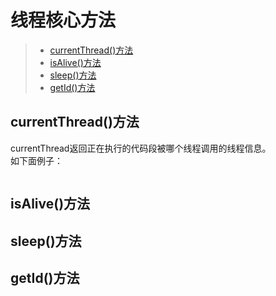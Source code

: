 # 线程核心方法

>- [currentThread()方法](#jump1)
>- [isAlive()方法](#jump2)
>- [sleep()方法](#jump3)
>- [getId()方法](#jump4)

<a id="jump1"/>

## currentThread()方法

currentThread返回正在执行的代码段被哪个线程调用的线程信息。    
如下面例子：
```java

```

<a id="jump2"/>

## isAlive()方法

<a id="jump3"/>

## sleep()方法

<a id="jump4"/>

## getId()方法

